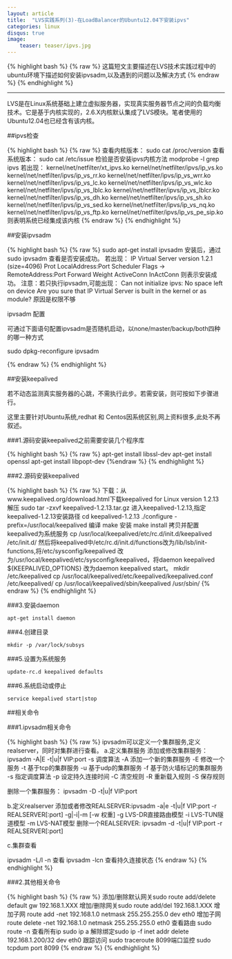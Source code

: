 ```yaml
---
layout: article
title:  "LVS实践系列(3)-在LoadBalancer的Ubuntu12.04下安装ipvs"
categories: linux
disqus: true
image:
    teaser: teaser/ipvs.jpg
---
```


{% highlight bash %}
{% raw %}
这篇短文主要描述在LVS技术实践过程中的ubuntu环境下描述如何安装ipvsadm,以及遇到的问题以及解决方式
{% endraw %}
{% endhighlight %} 

---


LVS是在Linux系统基础上建立虚拟服务器，实现真实服务器节点之间的负载均衡技术。它是基于内核实现的，2.6.X内核默认集成了LVS模块。笔者使用的Ubuntu12.04也已经含有该内核。

##ipvs检查

{% highlight bash %}
{% raw %}
查看内核版本：
sudo cat /proc/version
查看系统版本：
sudo cat /etc/issue
检验是否安装ipvs内核方法
modprobe -l grep ipvs
若出现：
kernel/net/netfilter/xt_ipvs.ko
kernel/net/netfilter/ipvs/ip_vs.ko
kernel/net/netfilter/ipvs/ip_vs_rr.ko
kernel/net/netfilter/ipvs/ip_vs_wrr.ko
kernel/net/netfilter/ipvs/ip_vs_lc.ko
kernel/net/netfilter/ipvs/ip_vs_wlc.ko
kernel/net/netfilter/ipvs/ip_vs_lblc.ko
kernel/net/netfilter/ipvs/ip_vs_lblcr.ko
kernel/net/netfilter/ipvs/ip_vs_dh.ko
kernel/net/netfilter/ipvs/ip_vs_sh.ko
kernel/net/netfilter/ipvs/ip_vs_sed.ko
kernel/net/netfilter/ipvs/ip_vs_nq.ko
kernel/net/netfilter/ipvs/ip_vs_ftp.ko
kernel/net/netfilter/ipvs/ip_vs_pe_sip.ko
则表明系统已经集成该内核
{% endraw %}
{% endhighlight %}


##安装ipvsadm

{% highlight bash %}
{% raw %}
sudo apt-get install ipvsadm
安装后，通过 sudo ipvsadm 查看是否安装成功。
若出现：
IP Virtual Server version 1.2.1 (size=4096)
Prot LocalAddress:Port Scheduler Flags
  -> RemoteAddress:Port           Forward Weight ActiveConn InActConn
则表示安装成功。
注意：若只执行ipvsadm,可能出现：
Can not initialize ipvs: No space left on device
Are you sure that IP Virtual Server is built in the kernel or as module?
原因是权限不够

ipvsadm 配置

可通过下面语句配置ipvsadm是否随机启动，以none/master/backup/both四种的哪一种方式

sudo dpkg-reconfigure ipvsadm


{% endraw %}
{% endhighlight %}

##安装keepalived

若不动态监测真实服务器的心跳，不需执行此步。若需安装，则可按如下步骤进行。

这里主要针对Ubuntu系统,redhat 和 Centos因系统区别,网上资料很多,此处不再叙述。

###1.源码安装keepalived之前需要安装几个程序库

{% highlight bash %}
{% raw %}
apt-get install libssl-dev
apt-get install openssl
apt-get install libpopt-dev
{%endraw %}
{% endhighlight %}

###2.源码安装keepalived

{% highlight bash %}
{% raw %}
下载：从www.keepalived.org/download.html下载keepalived for Linux version 1.2.13
解压 sudo tar -zxvf keepalived-1.2.13.tar.gz
进入keepalived-1.2.13,指定keepalived-1.2.13安装路径
cd keepalived-1.2.13
./configure -prefix=/usr/local/keepalived
编译 make
安装 make install
拷贝并配置keepalived为系统服务
cp /usr/local/keepalived/etc/rc.d/init.d/keepalived /etc/init.d/
然后将keepalived中/etc/rc.d/init.d/functions改为/lib/lsb/init-functions,将/etc/sysconfig/keepalived
改为/usr/local/keepalived/etc/sysconfig/keepalived，将daemon keepalived ${KEEPALIVED_OPTIONS}
改为daemon keepalived start。
mkdir /etc/keepalived
cp /usr/local/keepalived/etc/keepalived/keepalived.conf /etc/keepalived/
cp /usr/local/keepalived/sbin/keepalived /usr/sbin/
{% endraw %}
{% endhighlight %}

###3.安装daemon

`apt-get install daemon`

###4.创建目录

`mkdir -p /var/lock/subsys`

###5.设置为系统服务

`update-rc.d keepalived defaults`

###6.系统启动或停止

`service keepalived start|stop`


##相关命令

###1.ipvsadm相关命令

{% highlight bash %}
{% raw %}
ipvsadm可以定义一个集群服务,定义realserver，同时对集群进行查看。
a.定义集群服务
添加或修改集群服务：ipvsadm -A|E -t|u|f VIP:port -s 调度算法
    -A 添加一个新的集群服务
    -E 修改一个服务
    -t 基于tcp的集群服务
    -u 基于udp的集群服务
    -f 基于防火墙标记的集群服务
    -s 指定调度算法 
    -p 设定持久连接时间
    -C 清空规则
    -R 重新载入规则
    -S 保存规则
    
删除一个集群服务：  ipvsadm -D -t|u|f VIP:port

b.定义realserver
添加或者修改REALSERVER:ipvsadm -a|e -t|u|f VIP:port -r REALSERVER[:port] -g|-i|-m [-w 权重]
    -g LVS-DR直接路由模型
    -i LVS-TUN隧道模型
    -m LVS-NAT模型
删除一个REALSERVER:    ipvsadm -d -t|u|f VIP:port -r REALSERVER[:port]

c.集群查看

ipvsadm -L/l -n 查看
ipvsadm -lcn 查看持久连接状态
{% endraw %}
{% endhighlight %}


###2.其他相关命令

{% highlight bash %}
{% raw %}
添加/删除默认网关sudo route add/delete default gw 192.168.1.XXX
增加/删除网关sudo route add/del 192.168.1.XXX
增加子网 route add -net 192.168.1.0 netmask 255.255.255.0 dev eth0
增加子网 route delete -net 192.168.1.0 netmask 255.255.255.0  eth0
查看路由 sudo route -n
查看所有ip  sudo ip a
解除绑定sudo ip -f inet addr delete 192.168.1.200/32 dev eth0
跟踪访问 sudo traceroute
8099端口监控 sudo tcpdum port 8099
{% endraw %}
{% endhighlight %}






